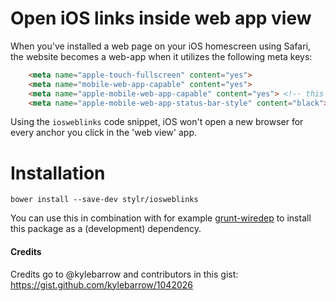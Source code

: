 Open iOS links inside web app view
===========

When you've installed a web page on your iOS homescreen using Safari, the website becomes a web-app when it utilizes the following meta keys:

```html
    <meta name="apple-touch-fullscreen" content="yes">
    <meta name="mobile-web-app-capable" content="yes">
    <meta name="apple-mobile-web-app-capable" content="yes"> <!-- this is the only required meta -->
    <meta name="apple-mobile-web-app-status-bar-style" content="black">
```

Using the `iosweblinks` code snippet, iOS won't open a new browser for every anchor you click in the 'web view' app.

# Installation

`bower install --save-dev stylr/iosweblinks`

You can use this in combination with for example [grunt-wiredep](https://github.com/stephenplusplus/grunt-wiredep) to install this package as a (development) dependency.

#### Credits

Credits go to @kylebarrow and contributors in this gist: https://gist.github.com/kylebarrow/1042026
